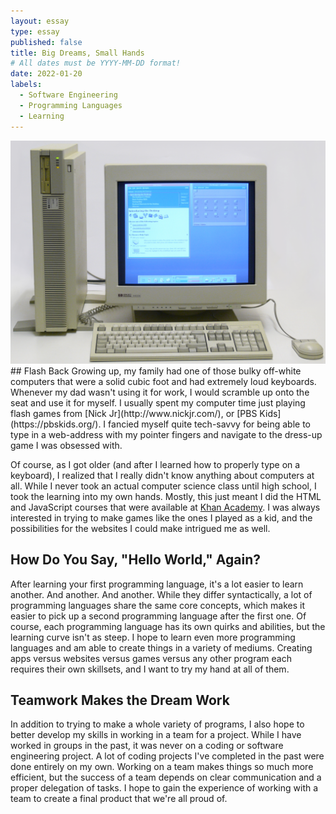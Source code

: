 ```yaml
---
layout: essay
type: essay
published: false
title: Big Dreams, Small Hands
# All dates must be YYYY-MM-DD format!
date: 2022-01-20
labels:
  - Software Engineering
  - Programming Languages
  - Learning
---
```

<img class="ui medium right floated rounded image" src="../images/oldpc.jpg">
## Flash Back
Growing up, my family had one of those bulky off-white computers that were a solid cubic foot and had extremely loud keyboards. Whenever my dad wasn't using it for work, I would scramble up onto the seat and use it for myself. I usually spent my computer time just playing flash games from [Nick Jr](http://www.nickjr.com/),  or [PBS Kids](https://pbskids.org/). I fancied myself quite tech-savvy for being able to type in a web-address with my pointer fingers and navigate to the dress-up game I was obsessed with.

Of course, as I got older (and after I learned how to properly type on a keyboard), I realized that I really didn't know anything about computers at all. While I never took an actual computer science class until high school, I took the learning into my own hands. Mostly, this just meant I did the HTML and JavaScript courses that were available at [Khan Academy](https://www.khanacademy.org/). I was always interested in trying to make games like the ones I played as a kid, and the possibilities for the websites I could make intrigued me as well.

## How Do You Say, "Hello World," Again?
After learning your first programming language, it's a lot easier to learn another. And another. And another. While they differ syntactically, a lot of programming languages share the same core concepts, which makes it easier to pick up a second programming language after the first one. Of course, each programming language has its own quirks and abilities, but the learning curve isn't as steep. I hope to learn even more programming languages and am able to create things in a variety of mediums. Creating apps versus websites versus games versus any other program each requires their own skillsets, and I want to try my hand at all of them. 

## Teamwork Makes the Dream Work
In addition to trying to make a whole variety of programs, I also hope to better develop my skills in working in a team for a project. While I have worked in groups in the past, it was never on a coding or software engineering project. A lot of coding projects I've completed in the past were done entirely on my own. Working on a team makes things so much more efficient, but the success of a team depends on clear communication and a proper delegation of tasks. I hope to gain the experience of working with a team to create a final product that we're all proud of. 
